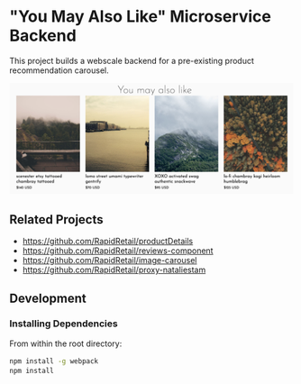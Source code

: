# "You May Also Like" Microservice Backend

This project builds a webscale backend for a pre-existing product recommendation carousel.

![](module.png)

## Related Projects

  - https://github.com/RapidRetail/productDetails
  - https://github.com/RapidRetail/reviews-component
  - https://github.com/RapidRetail/image-carousel
  - https://github.com/RapidRetail/proxy-nataliestam

## Development

### Installing Dependencies

From within the root directory:

```sh
npm install -g webpack
npm install
```

